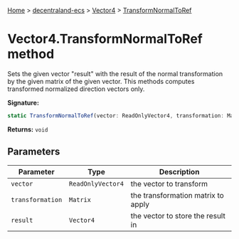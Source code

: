 [Home](./index) &gt; [decentraland-ecs](./decentraland-ecs.md) &gt; [Vector4](./decentraland-ecs.vector4.md) &gt; [TransformNormalToRef](./decentraland-ecs.vector4.transformnormaltoref.md)

# Vector4.TransformNormalToRef method

Sets the given vector "result" with the result of the normal transformation by the given matrix of the given vector. This methods computes transformed normalized direction vectors only.

**Signature:**
```javascript
static TransformNormalToRef(vector: ReadOnlyVector4, transformation: Matrix, result: Vector4): void;
```
**Returns:** `void`

## Parameters

|  Parameter | Type | Description |
|  --- | --- | --- |
|  `vector` | `ReadOnlyVector4` | the vector to transform |
|  `transformation` | `Matrix` | the transformation matrix to apply |
|  `result` | `Vector4` | the vector to store the result in |

